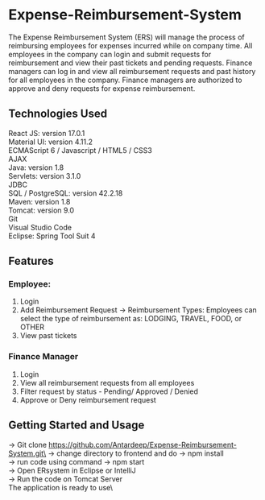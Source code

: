# Expense-Reimbursement-System

The Expense Reimbursement System (ERS) will manage the process of reimbursing employees for expenses incurred while on company time. All employees in the company can login and submit requests for reimbursement and view their past tickets and pending requests. Finance managers can log in and view all reimbursement requests and past history for all employees in the company. Finance managers are authorized to approve and deny requests for expense reimbursement.

## Technologies Used

React JS: version 17.0.1\
Material UI: version 4.11.2\
ECMAScript 6 / Javascript / HTML5 / CSS3\
AJAX\
Java: version 1.8\
Servlets: version 3.1.0\
JDBC\
SQL / PostgreSQL: version 42.2.18\
Maven: version 1.8\
Tomcat: version 9.0\
Git\
Visual Studio Code\
Eclipse: Spring Tool Suit 4

## Features

### Employee: 
1. Login
2. Add Reimbursement Request -> Reimbursement Types: Employees can select the type of reimbursement as: LODGING, TRAVEL, FOOD, or OTHER
3. View past tickets

### Finance Manager
1. Login
2. View all reimbursement requests from all employees
3. Filter request by status - Pending/ Approved / Denied
4. Approve or Deny reimbursement request

## Getting Started and Usage

-> Git clone https://github.com/Antardeep/Expense-Reimbursement-System.git\
-> change directory to frontend and do -> npm install\
-> run code using command -> npm start\
-> Open ERsystem in Eclipse or IntelliJ\
-> Run the code on Tomcat Server\
The application is ready to use\







